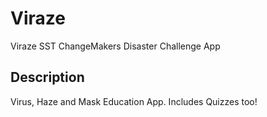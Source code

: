 # Viraze
Viraze SST ChangeMakers Disaster Challenge App
## Description
Virus, Haze and Mask Education App. Includes Quizzes too!
